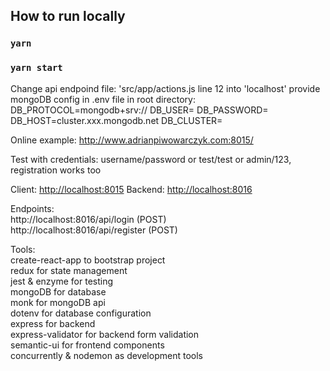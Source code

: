 ## How to run locally

### `yarn`
### `yarn start`

Change api endpoind file: 'src/app/actions.js line 12 into 'localhost'
provide mongoDB config in .env file in root directory:
DB_PROTOCOL=mongodb+srv://
DB_USER=
DB_PASSWORD=
DB_HOST=cluster.xxx.mongodb.net
DB_CLUSTER=

Online example: http://www.adrianpiwowarczyk.com:8015/

Test with credentials: username/password or test/test or admin/123, registration works too

Client: [http://localhost:8015](http://localhost:8015)
Backend: [http://localhost:8016](http://localhost:8016)

Endpoints:<br>
http://localhost:8016/api/login (POST)<br>
http://localhost:8016/api/register (POST)

Tools:<br>
create-react-app to bootstrap project<br>
redux for state management<br>
jest & enzyme for testing<br>
mongoDB for database<br>
monk for mongoDB api<br>
dotenv for database configuration<br>
express for backend<br>
express-validator for backend form validation<br>
semantic-ui for frontend components<br>
concurrently & nodemon as development tools
